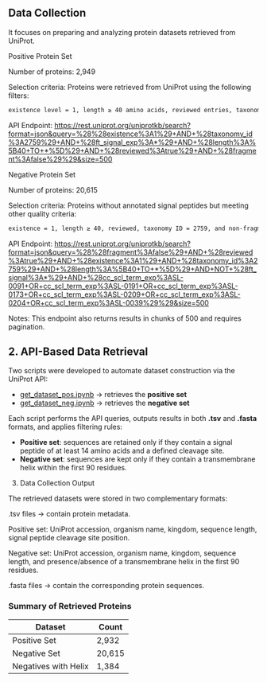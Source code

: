 ## Data Collection


 It focuses on preparing and analyzing protein datasets retrieved from UniProt.

Positive Protein Set


Number of proteins: 2,949

Selection criteria: Proteins were retrieved from UniProt using the following filters:
```bash
existence level = 1, length ≥ 40 amino acids, reviewed entries, taxonomy ID = 2759, non-fragmented, and containing annotated signal peptides.(existence:1) AND (length:[40 TO ]) AND (reviewed:true) AND (taxonomy_id:2759) AND (fragment:false) AND (ft_signal_exp:)
```

API Endpoint:
https://rest.uniprot.org/uniprotkb/search?format=json&query=%28%28existence%3A1%29+AND+%28taxonomy_id%3A2759%29+AND+%28ft_signal_exp%3A*%29+AND+%28length%3A%5B40+TO+*%5D%29+AND+%28reviewed%3Atrue%29+AND+%28fragment%3Afalse%29%29&size=500

Negative Protein Set

Number of proteins: 20,615

Selection criteria: Proteins without annotated signal peptides but meeting other quality criteria:
```bash
existence = 1, length ≥ 40, reviewed, taxonomy ID = 2759, and non-fragmented.(existence:1) AND (length:[40 TO ]) AND (reviewed:true) AND (taxonomy_id:2759) AND (fragment:false) NOT (ft_signal:) AND ((cc_scl_term_exp:SL-0091) OR (cc_scl_term_exp:SL-0191) OR (cc_scl_term_exp:SL-0173) OR (cc_scl_term_exp:SL-0209) OR (cc_scl_term_exp:SL-0204) OR (cc_scl_term_exp:SL-0039))

```

API Endpoint:
https://rest.uniprot.org/uniprotkb/search?format=json&query=%28%28fragment%3Afalse%29+AND+%28reviewed%3Atrue%29+AND+%28existence%3A1%29+AND+%28taxonomy_id%3A2759%29+AND+%28length%3A%5B40+TO+*%5D%29+AND+NOT+%28ft_signal%3A*%29+AND+%28cc_scl_term_exp%3ASL-0091+OR+cc_scl_term_exp%3ASL-0191+OR+cc_scl_term_exp%3ASL-0173+OR+cc_scl_term_exp%3ASL-0209+OR+cc_scl_term_exp%3ASL-0204+OR+cc_scl_term_exp%3ASL-0039%29%29&size=500

Notes: This endpoint also returns results in chunks of 500 and requires pagination.


## 2. API-Based Data Retrieval

Two scripts were developed to automate dataset construction via the UniProt API:

- [get_dataset_pos.ipynb](get_dataset_pos.ipynb) → retrieves the **positive set**  
- [get_dataset_neg.ipynb](get_dataset_neg.ipynb) → retrieves the **negative set**  

Each script performs the API queries, outputs results in both **.tsv** and **.fasta** formats, and applies filtering rules:

- **Positive set**: sequences are retained only if they contain a signal peptide of at least 14 amino acids and a defined cleavage site.  
- **Negative set**: sequences are kept only if they contain a transmembrane helix within the first 90 residues.  


3. Data Collection Output

The retrieved datasets were stored in two complementary formats:

.tsv files → contain protein metadata.

Positive set: UniProt accession, organism name, kingdom, sequence length, signal peptide cleavage site position.

Negative set: UniProt accession, organism name, kingdom, sequence length, and presence/absence of a transmembrane helix in the first 90 residues.

.fasta files → contain the corresponding protein sequences.

### Summary of Retrieved Proteins

| Dataset              | Count  |
|----------------------|--------|
| Positive Set         | 2,932  |
| Negative Set         | 20,615 |
| Negatives with Helix | 1,384  |

